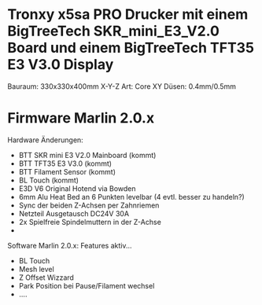 # Tronxy x5sa PRO Drucker mit einem BigTreeTech SKR_mini_E3_V2.0 Board und einem BigTreeTech TFT35 E3 V3.0 Display
Bauraum: 330x330x400mm X-Y-Z
Art: Core XY
Düsen: 0.4mm/0.5mm

# Firmware Marlin 2.0.x
Hardware Änderungen:
  - BTT SKR mini E3 V2.0 Mainboard (kommt)
  - BTT TFT35 E3 V3.0 (kommt)
  - BTT Filament Sensor (kommt)
  - BL Touch (kommt)
  - E3D V6 Original Hotend via Bowden
  - 6mm Alu Heat Bed an 6 Punkten levelbar (4 evtl. besser zu handeln?)
  - Sync der beiden Z-Achsen per Zahnriemen
  - Netzteil Ausgetausch DC24V 30A
  - 2x Spielfreie Spindelmuttern in der Z-Achse
  - 
 
 
 Software Marlin 2.0.x:
  Features aktiv...
  - BL Touch
  - Mesh level
  - Z Offset Wizzard
  - Park Position bei Pause/Filament wechsel
  - ....
